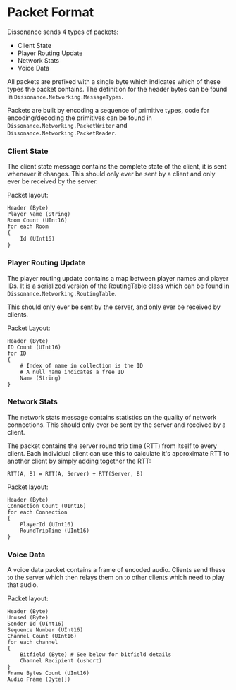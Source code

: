 # Packet Format

Dissonance sends 4 types of packets:
 - Client State
 - Player Routing Update
 - Network Stats
 - Voice Data

All packets are prefixed with a single byte which indicates which of these types the packet contains. The definition for the header bytes can be found in `Dissonance.Networking.MessageTypes`.

Packets are built by encoding a sequence of primitive types, code for encoding/decoding the primitives can be found in `Dissonance.Networking.PacketWriter` and `Dissonance.Networking.PacketReader`.

### Client State

The client state message contains the complete state of the client, it is sent whenever it changes. This should only ever be sent by a client and only ever be received by the server.

Packet layout:

```
Header (Byte)
Player Name (String)
Room Count (UInt16)
for each Room
{
    Id (UInt16)
}
```

### Player Routing Update

The player routing update contains a map between player names and player IDs. It is a serialized version of the RoutingTable class  which can be found in `Dissonance.Networking.RoutingTable`.

This should only ever be sent by the server, and only ever be received by clients.

Packet Layout:

```
Header (Byte)
ID Count (UInt16)
for ID
{
    # Index of name in collection is the ID
    # A null name indicates a free ID    
    Name (String)
}
```

### Network Stats

The network stats message contains statistics on the quality of network connections. This should only ever be sent by the server and received by a client.

The packet contains the server round trip time (RTT) from itself to every client. Each individual client can use this to calculate it's approximate RTT to another client by simply adding together the RTT:

```
RTT(A, B) = RTT(A, Server) + RTT(Server, B)
```

Packet layout:

```
Header (Byte)
Connection Count (UInt16)
for each Connection
{
    PlayerId (UInt16)
    RoundTripTime (UInt16)
}
```

### Voice Data

A voice data packet contains a frame of encoded audio. Clients send these to the server which then relays them on to other clients which need to play that audio.

Packet layout:

```
Header (Byte)
Unused (Byte)
Sender Id (UInt16)
Sequence Number (UInt16)
Channel Count (UInt16)
for each channel
{
    Bitfield (Byte) # See below for bitfield details
    Channel Recipient (ushort)
}
Frame Bytes Count (UInt16)
Audio Frame (Byte[])
```
